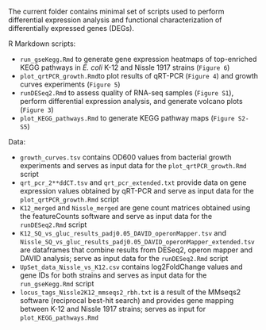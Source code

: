 The current folder contains minimal set of scripts used to perform differential expression analysis and functional characterization of differentially expressed genes (DEGs).

R Markdown scripts:
* `run_gseKegg.Rmd` to generate gene expression heatmaps of top-enriched KEGG pathways in *E. coli* K-12 and Nissle 1917 strains (`Figure 6`)
* `plot_qrtPCR_growth.Rmd`to plot results of qRT-PCR (`Figure 4`) and growth curves experiments (`Figure 5`)
* `runDESeq2.Rmd` to assess quality of RNA-seq samples (`Figure S1`), perform differential expression analysis, and generate volcano plots (`Figure 3`)
* `plot_KEGG_pathways.Rmd` to generate KEGG pathway maps (`Figure S2- S5`) 

Data:
* `growth_curves.tsv` contains OD600 values from bacterial growth experiments and serves as input data for the `plot_qrtPCR_growth.Rmd` script
* `qrt_pcr_2**ddCT.tsv` and `qrt_pcr_extended.txt` provide data on gene expression values obtained by qRT-PCR and serve as input data for the `plot_qrtPCR_growth.Rmd` script
* `K12_merged` and `Nissle_merged` are gene count matrices obtained using the featureCounts software and serve as input data for the `runDESeq2.Rmd` script
* `K12_SQ_vs_gluc_results_padj0.05_DAVID_operonMapper.tsv` and `Nissle_SQ_vs_gluc_results_padj0.05_DAVID_operonMapper_extended.tsv` are dataframes that combine results from DESeq2, operon mapper and DAVID analysis; serve as input data for the `runDESeq2.Rmd` script
* `UpSet_data_Nissle_vs_K12.csv` contains log2FoldChange values and gene IDs for both strains and serves as input data for the `run_gseKegg.Rmd` script
* `locus_tags_Nissle2K12_mmseqs2_rbh.txt` is a result of the MMseqs2 software (reciprocal best-hit search) and provides gene mapping between K-12 and Nissle 1917 strains; serves as input for `plot_KEGG_pathways.Rmd` 
